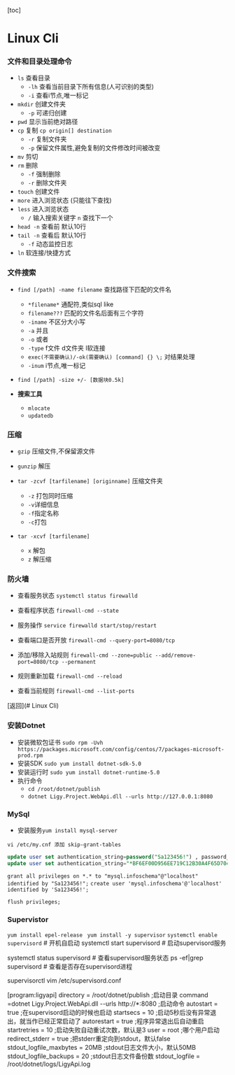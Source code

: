 [toc]
# Linux Cli

### 文件和目录处理命令
- `ls` 查看目录
	- `-lh` 查看当前目录下所有信息(人可识别的类型)
	- `-i` 查看i节点,唯一标记
- `mkdir` 创建文件夹
	- `-p` 可递归创建
- `pwd` 显示当前绝对路径
- `cp` 复制 `cp origin[] destination`
	- `-r` 复制文件夹
	- `-p` 保留文件属性,避免复制的文件修改时间被改变
- `mv` 剪切
- `rm` 删除
	- `-f` 强制删除
	- `-r` 删除文件夹
- `touch` 创建文件
- `more` 进入浏览状态 (只能往下查找)
- `less` 进入浏览状态
	- `/` 输入搜索关键字 `n` 查找下一个
- `head -n` 查看前 默认10行
- `tail -n` 查看后 默认10行
	- `-f` 动态监控日志
- `ln` 软连接/快捷方式

### 文件搜索
- `find [/path] -name filename` 查找路径下匹配的文件名
	- `*filename*` 通配符,类似sql like
	- `filename???` 匹配的文件名后面有三个字符
	- `-iname` 不区分大小写
	- `-a` 并且
	- `-o` 或者
	- `-type` f文件 d文件夹 l软连接
	- `exec(不需要确认)/-ok(需要确认) [command] {} \;`  对结果处理
	- `-inum` i节点,唯一标记
- `find [/path] -size +/- [数据块0.5k]`

- **搜索工具**
	- `mlocate`
	- `updatedb`

### 压缩
- `gzip` 压缩文件,不保留源文件

- `gunzip` 解压

  

- `tar -zcvf [tarfilename] [originname]` 压缩文件夹

  - `-z` 打包同时压缩
  - `-v`详细信息
  - `-f`指定名称
  - `-c`打包
- `tar -xcvf [tarfilename]`
	- `x` 解包
	- `z` 解压缩
  

### 防火墙
- 查看服务状态
	`systemctl status firewalld`
- 查看程序状态
	`firewall-cmd --state`
- 服务操作
	`service firewalld start/stop/restart`
	
- 查看端口是否开放
	`firewall-cmd --query-port=8080/tcp`
- 添加/移除入站规则
	`firewall-cmd --zone=public --add/remove-port=8080/tcp --permanent`
	
- 规则重新加载
	`firewall-cmd --reload`
- 查看当前规则
	`firewall-cmd --list-ports`


[返回](# Linux Cli)

### 安装Dotnet
- 安装微软包证书
	`sudo rpm -Uvh https://packages.microsoft.com/config/centos/7/packages-microsoft-prod.rpm`
- 安装SDK
	`sudo yum install dotnet-sdk-5.0`
- 安装运行时
	`sudo yum install dotnet-runtime-5.0`
- 执行命令
	- `cd /root/dotnet/publish`
	- `dotnet Ligy.Project.WebApi.dll --urls http://127.0.0.1:8080`

### MySql
- 安装服务`yum install mysql-server`

`vi /etc/my.cnf 添加 skip-grant-tables`

```SQL
update user set authentication_string=password("Sa123456!") , password_last_changed=now() where user="root";
update user set authentication_string="*BF6EF00D956EE719C12B30A4F65D70456DE506B1" , password_last_changed=now() where user="root";

```
`grant all privileges on *.* to "mysql.infoschema"@"localhost" identified by "Sa123456!";`
`create user 'mysql.infoschema'@'localhost' identified by 'Sa123456!';`

`flush privileges;`

### Supervistor

 `yum install epel-release`
` yum install -y supervisor`
 `systemctl enable supervisord` # 开机自启动
 systemctl start supervisord # 启动supervisord服务

 systemctl status supervisord # 查看supervisord服务状态
 ps -ef|grep supervisord # 查看是否存在supervisord进程

 supervisorctl
 vim /etc/supervisord.conf

 [program:ligyapi]
directory = /root/dotnet/publish                      ;启动目录
command =dotnet Ligy.Project.WebApi.dll --urls http://*:8080    ;启动命令
autostart = true                                               ;在supervisord启动的时候也启动
startsecs = 10                                                   ;启动5秒后没有异常退出，就当作已经正常启动了
autorestart = true                                            ;程序异常退出后自动重启
startretries = 10                                                ;启动失败自动重试次数，默认是3
user = root                                                      ;哪个用户启动
redirect_stderr = true                                      ;把stderr重定向到stdout，默认false
stdout_logfile_maxbytes = 20MB                    ;stdout日志文件大小，默认50MB
stdout_logfile_backups = 20                           ;stdout日志文件备份数
stdout_logfile = /root/dotnet/logs/LigyApi.log